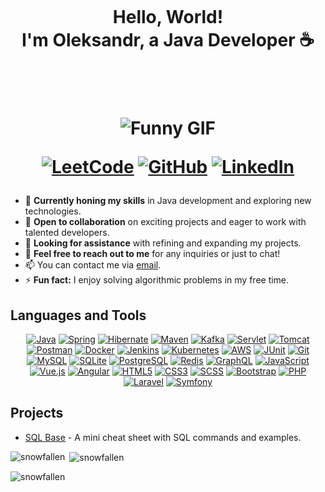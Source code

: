  <h1 align="center">
 </br></br></br> Hello, World!</br>
  I'm Oleksandr, a Java Developer ☕️  </br></br></br>
  </p>
   <p align="center">
  <img src="https://i.giphy.com/media/v1.Y2lkPTc5MGI3NjExdjE1ZWJ0dDhtZmN5OHpqaDhqN2NtYmR3MGJ6c3JwMTljbjlhZDcwdyZlcD12MV9pbnRlcm5hbF9naWZfYnlfaWQmY3Q9Zw/zOvBKUUEERdNm/giphy.gif" alt="Funny GIF">
</p>
  <p align="center">
  <a href="https://leetcode.com/u/snowfallen/"><img src="https://img.shields.io/badge/-LeetCode-FFA116?style=flat-square&logo=leetcode&logoColor=white" alt="LeetCode"></a>
  <a href="https://github.com/snowfallen"><img src="https://img.shields.io/badge/-GitHub-181717?style=flat-square&logo=github&logoColor=white" alt="GitHub"></a>
  <a href="https://www.linkedin.com/in/oleksandr-bondarenko-snowfall/"><img src="https://img.shields.io/badge/-LinkedIn-0A66C2?style=flat-square&logo=linkedin&logoColor=white" alt="LinkedIn"></a>
 </h1>

 
- 🌱 **Currently honing my skills** in Java development and exploring new technologies.
- 👯 **Open to collaboration** on exciting projects and eager to work with talented developers.
- 🤔 **Looking for assistance** with refining and expanding my projects.
- 💬 **Feel free to reach out to me** for any inquiries or just to chat!
- 📫 You can contact me via [email](mailto:bondarenkoov.dev@gmail.com).
- ⚡ **Fun fact:** I enjoy solving algorithmic problems in my free time.

## Languages and Tools

<p align="center">
  <a href="https://docs.oracle.com/en/java/"><img src="https://img.shields.io/badge/-Java-007396?style=flat-square&logo=java&logoColor=white" alt="Java"/></a>
  <a href="https://spring.io/projects/spring-framework"><img src="https://img.shields.io/badge/-Spring-6DB33F?style=flat-square&logo=spring&logoColor=white" alt="Spring"/></a>
  <a href="https://hibernate.org/orm/"><img src="https://img.shields.io/badge/-Hibernate-59666C?style=flat-square&logo=hibernate&logoColor=white" alt="Hibernate"/></a>
  <a href="https://maven.apache.org/"><img src="https://img.shields.io/badge/-Maven-C71A36?style=flat-square&logo=apache-maven&logoColor=white" alt="Maven"/></a>
  <a href="https://kafka.apache.org/"><img src="https://img.shields.io/badge/-Kafka-231F20?style=flat-square&logo=apache-kafka&logoColor=white" alt="Kafka"/></a>
  <a href="https://docs.oracle.com/javaee/7/api/javax/servlet/package-summary.html"><img src="https://img.shields.io/badge/-Servlet-4A8FC2?style=flat-square&logo=java&logoColor=white" alt="Servlet"/></a>
  <a href="https://tomcat.apache.org/"><img src="https://img.shields.io/badge/-Tomcat-F8DC75?style=flat-square&logo=apache-tomcat&logoColor=black" alt="Tomcat"/></a>
  <a href="https://www.postman.com/"><img src="https://img.shields.io/badge/-Postman-FF6C37?style=flat-square&logo=postman&logoColor=white" alt="Postman"/></a>
  <a href="https://www.docker.com/"><img src="https://img.shields.io/badge/-Docker-2496ED?style=flat-square&logo=docker&logoColor=white" alt="Docker"/></a>
  <a href="https://www.jenkins.io/"><img src="https://img.shields.io/badge/-Jenkins-D24939?style=flat-square&logo=jenkins&logoColor=white" alt="Jenkins"/></a>
  <a href="https://kubernetes.io/"><img src="https://img.shields.io/badge/-Kubernetes-326CE5?style=flat-square&logo=kubernetes&logoColor=white" alt="Kubernetes"/></a>
  <a href="https://aws.amazon.com/"><img src="https://img.shields.io/badge/-AWS-232F3E?style=flat-square&logo=amazon-aws&logoColor=white" alt="AWS"/></a>
  <a href="https://junit.org/junit5/"><img src="https://img.shields.io/badge/-JUnit-25A162?style=flat-square&logo=junit5&logoColor=white" alt="JUnit"/></a>
  <a href="https://git-scm.com/"><img src="https://img.shields.io/badge/-Git-F05032?style=flat-square&logo=git&logoColor=white" alt="Git"/></a>
  <a href="https://www.mysql.com/"><img src="https://img.shields.io/badge/-MySQL-4479A1?style=flat-square&logo=mysql&logoColor=white" alt="MySQL"/></a>
  <a href="https://www.sqlite.org/"><img src="https://img.shields.io/badge/-SQLite-003B57?style=flat-square&logo=sqlite&logoColor=white" alt="SQLite"/></a>
  <a href="https://www.postgresql.org/"><img src="https://img.shields.io/badge/-PostgreSQL-336791?style=flat-square&logo=postgresql&logoColor=white" alt="PostgreSQL"/></a>
  <a href="https://redis.io/"><img src="https://img.shields.io/badge/-Redis-DC382D?style=flat-square&logo=redis&logoColor=white" alt="Redis"/></a>
  <a href="https://graphql.org/"><img src="https://img.shields.io/badge/-GraphQL-E10098?style=flat-square&logo=graphql&logoColor=white" alt="GraphQL"/></a>
  <a href="https://developer.mozilla.org/en-US/docs/Web/JavaScript"><img src="https://img.shields.io/badge/-JavaScript-F7DF1E?style=flat-square&logo=javascript&logoColor=black" alt="JavaScript"/></a>
  <a href="https://vuejs.org/"><img src="https://img.shields.io/badge/-Vue.js-4FC08D?style=flat-square&logo=vue.js&logoColor=white" alt="Vue.js"/></a>
  <a href="https://angular.io/"><img src="https://img.shields.io/badge/-Angular-DD0031?style=flat-square&logo=angular&logoColor=white" alt="Angular"/></a>
  <a href="https://developer.mozilla.org/en-US/docs/Web/Guide/HTML/HTML5"><img src="https://img.shields.io/badge/-HTML5-E34F26?style=flat-square&logo=html5&logoColor=white" alt="HTML5"/></a>
  <a href="https://developer.mozilla.org/en-US/docs/Web/CSS"><img src="https://img.shields.io/badge/-CSS3-1572B6?style=flat-square&logo=css3&logoColor=white" alt="CSS3"/></a>
  <a href="https://sass-lang.com/"><img src="https://img.shields.io/badge/-SCSS-CC6699?style=flat-square&logo=sass&logoColor=white" alt="SCSS"/></a>
  <a href="https://getbootstrap.com/"><img src="https://img.shields.io/badge/-Bootstrap-563D7C?style=flat-square&logo=bootstrap&logoColor=white" alt="Bootstrap"/></a>
  <a href="https://www.php.net/"><img src="https://img.shields.io/badge/-PHP-777BB4?style=flat-square&logo=php&logoColor=white" alt="PHP"/></a>
  <a href="https://laravel.com/"><img src="https://img.shields.io/badge/-Laravel-FF2D20?style=flat-square&logo=laravel&logoColor=white" alt="Laravel"/></a>
  <a href="https://symfony.com/"><img src="https://img.shields.io/badge/-Symfony-000000?style=flat-square&logo=symfony&logoColor=white" alt="Symfony"/></a>
</p>

## Projects

- [SQL Base](https://github.com/snowfallen/sql-base) - A mini cheat sheet with SQL commands and examples.

<p><img align="left" src="https://github-readme-stats.vercel.app/api/top-langs?username=snowfallen&show_icons=true&locale=en&layout=compact" alt="snowfallen" /></p>

<p>&nbsp;<img align="center" src="https://github-readme-stats.vercel.app/api?username=snowfallen&show_icons=true&locale=en" alt="snowfallen" /></p>

<p><img align="center" src="https://github-readme-streak-stats.herokuapp.com/?user=snowfallen&" alt="snowfallen" /></p>
